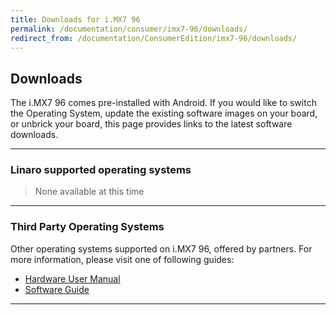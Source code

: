 ```yaml
---
title: Downloads for i.MX7 96
permalink: /documentation/consumer/imx7-96/downloads/
redirect_from: /documentation/ConsumerEdition/imx7-96/downloads/
---
```

## Downloads

The i.MX7 96 comes pre-installed with Android. If you would like to switch the Operating System, update the existing software images on your board, or unbrick your board, this page provides links to the latest software downloads.

***

### Linaro supported operating systems

> None available at this time

***

### Third Party Operating Systems

Other operating systems supported on i.MX7 96, offered by partners. For more information, please visit one of following guides:

- [Hardware User Manual](https://github.com/96boards/documentation/blob/master/consumer/imx7-96/hardware-docs/files/iMX7-user-guide.pdf)
- [Software Guide](https://github.com/96boards/documentation/blob/master/consumer/imx7-96/guides/files/iMX7-96-software-guide.pdf)

***
